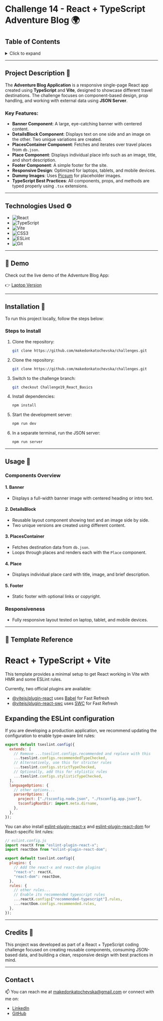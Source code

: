 # Challenge 14 - React + TypeScript Adventure Blog 🌍

## Table of Contents

<details>
  <summary>Click to expand</summary>
  - 📜 Project Description <br>
  - ⚙️ Technologies Used <br>
  - 🔗 Demo <br>
  - 🔨 Installation <br>
  - 🚀 Usage <br>
  - 🧰 Template Reference <br>
  - 📝 Credits <br>
  - 📞 Contact <br>
</details>

---

## Project Description 📜

The **Adventure Blog Application** is a responsive single-page React app created using **TypeScript** and **Vite**, designed to showcase different travel destinations. The challenge focuses on component-based design, prop handling, and working with external data using **JSON Server**.

### Key Features:

- **Banner Component**: A large, eye-catching banner with centered content.
- **DetailsBlock Component**: Displays text on one side and an image on the other. Two unique variations are created.
- **PlacesContainer Component**: Fetches and iterates over travel places from `db.json`.
- **Place Component**: Displays individual place info such as an image, title, and short description.
- **Footer Component**: A simple footer for the site.
- **Responsive Design**: Optimized for laptops, tablets, and mobile devices.
- **Dummy Images**: Uses [Picsum](https://picsum.photos/) for placeholder images.
- **TypeScript Best Practices**: All components, props, and methods are typed properly using `.tsx` extensions.

---

## Technologies Used ⚙️

- ![React](https://img.shields.io/badge/React-61DAFB?style=flat-square&logo=react&logoColor=black)
- ![TypeScript](https://img.shields.io/badge/TypeScript-3178C6?style=flat-square&logo=typescript&logoColor=white)
- ![Vite](https://img.shields.io/badge/Vite-646CFF?style=flat-square&logo=vite&logoColor=white)
- ![CSS3](https://img.shields.io/badge/CSS3-1572B6?style=flat-square&logo=css3&logoColor=white)
- ![ESLint](https://img.shields.io/badge/ESLint-4B32C3?style=flat-square&logo=eslint&logoColor=white)
- ![Git](https://img.shields.io/badge/Git-F05032?style=flat-square&logo=git&logoColor=white)

---

## 🔗 Demo

Check out the live demo of the Adventure Blog App:

👉 [Laptop Version](https://i.imghippo.com/files/kLe9228jdU.png)

---

## Installation 🔨

To run this project locally, follow the steps below:

### Steps to Install

1. Clone the repository:

   ```bash
   git clone https://github.com/makedonkatochevska/challenges.git
   ```

2. Clone the repository:

   ```bash
   git clone https://github.com/makedonkatochevska/challenges.git
   ```

3. Switch to the challenge branch:

   ```bash
   git checkout Challenge19_React_Basics
   ```

4. Install dependencies:

   ```bash
   npm install
   ```

5. Start the development server:

   ```bash
   npm run dev
   ```

6. In a separate terminal, run the JSON server:
   ```bash
   npm run server
   ```

---

## Usage 🚀

### Components Overview

#### 1. **Banner**

- Displays a full-width banner image with centered heading or intro text.

#### 2. **DetailsBlock**

- Reusable layout component showing text and an image side by side.
- Two unique versions are created using different content.

#### 3. **PlacesContainer**

- Fetches destination data from `db.json`.
- Loops through places and renders each with the `Place` component.

#### 4. **Place**

- Displays individual place card with title, image, and brief description.

#### 5. **Footer**

- Static footer with optional links or copyright.

### Responsiveness

- Fully responsive layout tested on laptop, tablet, and mobile devices.

---

## 🧰 Template Reference

# React + TypeScript + Vite

This template provides a minimal setup to get React working in Vite with HMR and some ESLint rules.

Currently, two official plugins are available:

- [@vitejs/plugin-react](https://github.com/vitejs/vite-plugin-react/blob/main/packages/plugin-react) uses [Babel](https://babeljs.io/) for Fast Refresh
- [@vitejs/plugin-react-swc](https://github.com/vitejs/vite-plugin-react/blob/main/packages/plugin-react-swc) uses [SWC](https://swc.rs/) for Fast Refresh

## Expanding the ESLint configuration

If you are developing a production application, we recommend updating the configuration to enable type-aware lint rules:

```js
export default tseslint.config({
  extends: [
    // Remove ...tseslint.configs.recommended and replace with this
    ...tseslint.configs.recommendedTypeChecked,
    // Alternatively, use this for stricter rules
    ...tseslint.configs.strictTypeChecked,
    // Optionally, add this for stylistic rules
    ...tseslint.configs.stylisticTypeChecked,
  ],
  languageOptions: {
    // other options...
    parserOptions: {
      project: ["./tsconfig.node.json", "./tsconfig.app.json"],
      tsconfigRootDir: import.meta.dirname,
    },
  },
});
```

You can also install [eslint-plugin-react-x](https://github.com/Rel1cx/eslint-react/tree/main/packages/plugins/eslint-plugin-react-x) and [eslint-plugin-react-dom](https://github.com/Rel1cx/eslint-react/tree/main/packages/plugins/eslint-plugin-react-dom) for React-specific lint rules:

```js
// eslint.config.js
import reactX from "eslint-plugin-react-x";
import reactDom from "eslint-plugin-react-dom";

export default tseslint.config({
  plugins: {
    // Add the react-x and react-dom plugins
    "react-x": reactX,
    "react-dom": reactDom,
  },
  rules: {
    // other rules...
    // Enable its recommended typescript rules
    ...reactX.configs["recommended-typescript"].rules,
    ...reactDom.configs.recommended.rules,
  },
});
```

---

## Credits 📝

This project was developed as part of a React + TypeScript coding challenge focused on creating reusable components, consuming JSON-based data, and building a clean, responsive design with best practices in mind.

---

## Contact 📞

📫 You can reach me at [makedonkatochevska@gmail.com](mailto:makedonkatochevska@gmail.com) or connect with me on:

- [LinkedIn](https://www.linkedin.com/in/makedonka-tochevska)
- [GitHub](https://github.com/makedonkatochevska)
